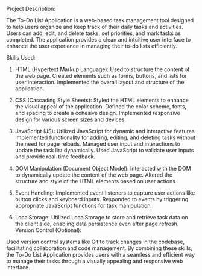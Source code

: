 Project Description:

The To-Do List Application is a web-based task management tool designed to help users organize and keep track of their daily tasks and activities. Users can add, edit, and delete tasks, set priorities, and mark tasks as completed. The application provides a clean and intuitive user interface to enhance the user experience in managing their to-do lists efficiently.

Skills Used:

1) HTML (Hypertext Markup Language):
Used to structure the content of the web page.
Created elements such as forms, buttons, and lists for user interaction.
Implemented the overall layout and structure of the application.

2) CSS (Cascading Style Sheets):
Styled the HTML elements to enhance the visual appeal of the application.
Defined the color scheme, fonts, and spacing to create a cohesive design.
Implemented responsive design for various screen sizes and devices.

3) JavaScript (JS):
Utilized JavaScript for dynamic and interactive features.
Implemented functionality for adding, editing, and deleting tasks without the need for page reloads.
Managed user input and interactions to update the task list dynamically.
Used JavaScript to validate user inputs and provide real-time feedback.

4) DOM Manipulation (Document Object Model):
Interacted with the DOM to dynamically update the content of the web page.
Altered the structure and style of the HTML elements based on user actions.

5) Event Handling:
Implemented event listeners to capture user actions like button clicks and keyboard inputs.
Responded to events by triggering appropriate JavaScript functions for task manipulation.

6) LocalStorage:
Utilized LocalStorage to store and retrieve task data on the client side, enabling data persistence even after page refresh.
Version Control (Optional):

Used version control systems like Git to track changes in the codebase, facilitating collaboration and code management.
By combining these skills, the To-Do List Application provides users with a seamless and efficient way to manage their tasks through a visually appealing and responsive web interface.
